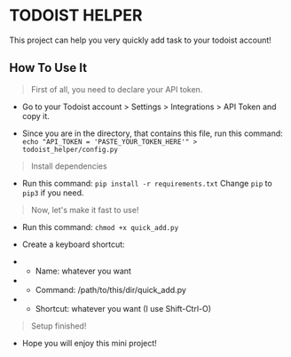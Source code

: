 # TODOIST HELPER

This project can help you very quickly add task to your todoist account!

## How To Use It

> First of all, you need to declare your API token.

- Go to your Todoist account > Settings > Integrations > API Token and copy it.

- Since you are in the directory, that contains this file, run this command:
```echo "API_TOKEN = 'PASTE_YOUR_TOKEN_HERE'" > todoist_helper/config.py```

> Install dependencies

- Run this command:
```pip install -r requirements.txt```
Change ```pip``` to ```pip3``` if you need.

> Now, let's make it fast to use!

- Run this command:
```chmod +x quick_add.py```

- Create a keyboard shortcut:

- - Name: whatever you want
- - Command: /path/to/this/dir/quick_add.py
- - Shortcut: whatever you want (I use Shift-Ctrl-O)

> Setup finished!

- Hope you will enjoy this mini project!
